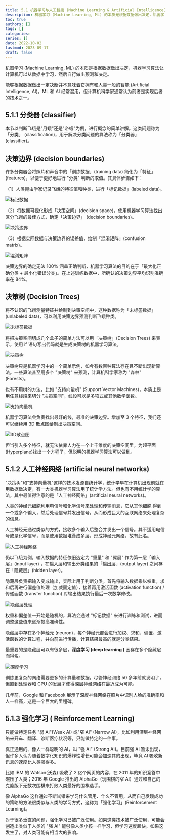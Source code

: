 ```yaml
---
title: 5.1 机器学习与人工智能 (Machine Learning & Artificial Intelligence)
description: 机器学习 (Machine Learning, ML) 的本质是根据数据做出决定，机器学习算法让计算机可以从数据中学习，然后自行做出预测和决定。
toc: true
authors: []
tags: []
categories: 
series: []
date: 2022-10-02
lastmod: 2023-09-17
draft: false
---
```

机器学习 (Machine Learning, ML) 的本质是根据数据做出决定，机器学习算法让计算机可以从数据中学习，然后自行做出预测和决定。

能够根据数据做出一定决断并不意味着它拥有和人类一般的智能 (Artificial Intelligence, AI)。ML 和 AI 经常混用，但计算机科学家通常认为前者是实现后者的技术之一。

## 5.1.1 分类器  (classifier)

本节以判断飞蛾是"月蛾"还是"帝蛾"为例，进行概念的简单讲解。这类问题称为「分类」 (classification)，用于解决分类问题的算法称为「分类器」 (classifier)。

## 决策边界 (decision boundaries)

许多分类器会将照片和声音中的「训练数据」(training data) 简化为「特征」(features)，以便于更好地进行 "分类" 判断的取值。其具体步骤如下：

（1）人类昆虫学家记录飞蛾的特征值和种类，进行「标记数据」(labeled data)。

 ![标记数据](https://zyin-1309341307.cos.ap-nanjing.myqcloud.com/note/1675220849996.png)

（2）将数据可视化形成「决策空间」(decision space)，使用机器学习算法找出区分飞蛾的最佳方式，确定「决策边界」 (decision boundaries)。

![决策边界](https://zyin-1309341307.cos.ap-nanjing.myqcloud.com/note/1675220970138.png)

（3）根据实际数据与决策边界的误差值，绘制「混淆矩阵」(confusion matrix)。

![混淆矩阵](https://zyin-1309341307.cos.ap-nanjing.myqcloud.com/note/1675221101348.png)

决策边界的确定无法 100% 涵盖正确判断，机器学习算法的目的在于「最大化正确分类 + 最小化错误分类」。在上述训练数据中，所确认的决策边界平均识别准确率在 84%。

## 决策树 (Decision Trees)

将不认识的飞蛾测量特征并绘制到决策空间中，这种数据称为「未标签数据」(unlabeled data)，可以利用决策边界预测判断飞蛾种类。

![未标签数据](https://zyin-1309341307.cos.ap-nanjing.myqcloud.com/note/1675221502695.png)

将把决策空间切成几个盒子的简单方法可以用「决策树」(Decision Trees) 来表示，使用 if 语句写出代码就是生成决策树的机器学习算法。

![决策树](https://zyin-1309341307.cos.ap-nanjing.myqcloud.com/note/1675221564903.png)

决策树只是机器学习中的一个简单示例，如今有数百种算法存在且不断出现新算法。一些算法甚至用多个 "决策树" 来预测，计算机科学家称为 "森林" (Forests)。

也有不用树的方法，比如 "支持向量机" (Support Vector Machines)，本质上是用任意线段来切分 "决策空间"，线段可以是多项式或其他数学函数。

![支持向量机](https://zyin-1309341307.cos.ap-nanjing.myqcloud.com/note/1675221885248.png)

机器学习算法会负责找出最好的线，最准的决策边界。增加至 3 个特征，我们还可以继续用 3D 散点图绘制出决策空间。

![3D散点图](https://zyin-1309341307.cos.ap-nanjing.myqcloud.com/note/1675221960514.png)

但当引入多个特征，就无法依靠人力在一个上千维度的决策空间里，为超平面(Hyperplane)找出一个方程了，但聪明的机器学习算法可以做到。

## 5.1.2 人工神经网络 (artificial neural networks)

"决策树"和"支持向量机"这样的技术发源自统计学，统计学早在计算机出现前就在用数据做决定，有一大类机器学习算法用了统计学方法。但也有不用统计学的算法，其中最值得注意的是「人工神经网络」(artificial neural networks)。

人类的神经元细胞利用电信号和化学信号来处理和传输消息，它从其他细胞 得到一个或多个输入，然后处理信号并发出信号，从而形成巨大的互联网络来处理复杂的信息。

人工神经元通过类似的方式，接收多个输入后整合并发出一个信号。其不适用电信号或是化学信号，而是使用数据堆叠成多层，形成神经元网络，故有此名。

![人工神经网络](https://zyin-1309341307.cos.ap-nanjing.myqcloud.com/note/1675222465029.png)

仍以飞蛾为例，输入数据的特征依旧选定为 "重量" 和 "翼展" 作为第一层「输入层」(input layer) ，在输入层和输出分类结果的「输出层」(output layer)  之间存在「隐藏层」(hidden layer)。

隐藏层负责把输入变成输出，实际上用于判断分类。首先将输入数据乘以权重，求和后再进行偏差值处理（加减固定值），接着再用激活函数 (activation function) / 传递函数 (transfer function) 对输出结果执行最后一次数学修改。

![隐藏层处理](https://zyin-1309341307.cos.ap-nanjing.myqcloud.com/note/1675224489512.png)

权重和偏差值一开始是随机的，算法会通过 "标记数据" 来进行训练和测试，进而调整这些值来逐渐提高准确性。

隐藏层中存在多个神经元 (neuron)，每个神经元都会进行加权、求和、偏置、激活函数的计算过程，并向前进行传播，计算结果最高的就是分类结果。

最重要的是隐藏层可以有很多层，**深度学习 (deep learning )** 因存在多个隐藏层而得名。

![深度学习](https://zyin-1309341307.cos.ap-nanjing.myqcloud.com/note/1675224592479.png)

训练更复杂的网络需要更多的计算量和数据，尽管神经网络 50 多年前就发明了，但直到处理器和 CPU 的发展才使得深层神经网络在最近成为可能。

几年前，Google 和 Facebook 展示了深度神经网络在照片中识别人脸的准确率和人一样高，这是一个巨大的里程碑。

## 5.1.3 强化学习 ( Reinforcement Learning)

只能做特定任务 "弱 AI"(Weak AI) 或"窄 AI" (Narrow AI)，比如利用深层神经网络来开车、翻译、诊断医疗状况等，只能做特定的一件事。

真正通用的、像人一样聪明的 AI，叫 "强 AI" (Strong AI)。目前强 AI 暂未出现，但许多人认为随着数字化知识的爆炸性增长可能会加速其的出现，毕竟 AI 吸收新讯息的速度比人类强得多。

比如 IBM 的 Watson(沃森) 吸收了 2 亿个网页的内容，在 2011 年的知识竞答中碾压了人类；2016 年 Google 推出的 AlphaGo（玩围棋的窄 AI）通过和自己的克隆版下无数次围棋来打败人类最好的围棋选手。

像 AlphaGo 这样通过不断试错来学习什么管用、什么不管用，从而自己发现成功的策略的方法很类似与人类的学习方式，这称为「强化学习」(Reinforcement Learning)。

对于很多垂直的问题，强化学习已被广​​泛使用。如果这类技术被广泛使用，可能会创造出类似于人类的 "强 AI" 能够像人类小孩一样学习，但学习速度超快。如果这发生了，对人类可能有相当大的影响。